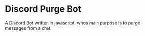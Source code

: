 # Discord Purge Bot
 A Discord Bot written in javascript, whos main purpose is to purge messages from a chat.
